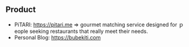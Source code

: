 ## Product
- PiTARI: https://pitari.me => gourmet matching service designed for ｐeople seeking restaurants that really meet their needs.
- Personal Blog: https://bubekiti.com

